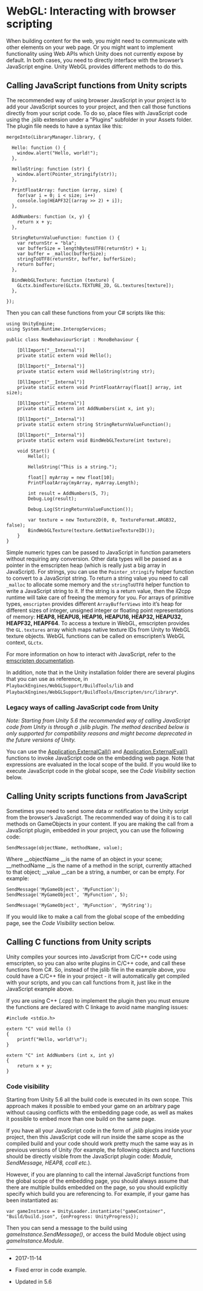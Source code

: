# WebGL: Interacting with browser scripting

When building content for the web, you might need to communicate with other elements on your web page. Or you might want to implement functionality using Web APIs which Unity does not currently expose by default. In both cases, you need to directly interface with the browser’s JavaScript engine. Unity WebGL provides different methods to do this.

## Calling JavaScript functions from Unity scripts

The recommended way of using browser JavaScript in your project is to add your JavaScript sources to your project, and then call those functions directly from your script code. To do so, place files with JavaScript code using the .jslib extension under a "Plugins" subfolder in your Assets folder. The plugin file needs to have a syntax like this:

```
mergeInto(LibraryManager.library, {

  Hello: function () {
	window.alert("Hello, world!");
  },

  HelloString: function (str) {
	window.alert(Pointer_stringify(str));
  },

  PrintFloatArray: function (array, size) {
	for(var i = 0; i < size; i++)
  	console.log(HEAPF32[(array >> 2) + i]);
  },

  AddNumbers: function (x, y) {
	return x + y;
  },

  StringReturnValueFunction: function () {
    var returnStr = "bla";
    var bufferSize = lengthBytesUTF8(returnStr) + 1;
    var buffer = _malloc(bufferSize);
    stringToUTF8(returnStr, buffer, bufferSize);
    return buffer;
  },

  BindWebGLTexture: function (texture) {
	GLctx.bindTexture(GLctx.TEXTURE_2D, GL.textures[texture]);
  },

});
```

Then you can call these functions from your C# scripts like this:

```
using UnityEngine;
using System.Runtime.InteropServices;

public class NewBehaviourScript : MonoBehaviour {

    [DllImport("__Internal")]
    private static extern void Hello();

    [DllImport("__Internal")]
    private static extern void HelloString(string str);

    [DllImport("__Internal")]
    private static extern void PrintFloatArray(float[] array, int size);

    [DllImport("__Internal")]
    private static extern int AddNumbers(int x, int y);

    [DllImport("__Internal")]
    private static extern string StringReturnValueFunction();

    [DllImport("__Internal")]
    private static extern void BindWebGLTexture(int texture);

    void Start() {
        Hello();
        
        HelloString("This is a string.");
        
        float[] myArray = new float[10];
        PrintFloatArray(myArray, myArray.Length);
        
        int result = AddNumbers(5, 7);
        Debug.Log(result);
        
        Debug.Log(StringReturnValueFunction());
        
        var texture = new Texture2D(0, 0, TextureFormat.ARGB32, false);
        BindWebGLTexture(texture.GetNativeTextureID());
    }
}
```

Simple numeric types can be passed to JavaScript in function parameters without requiring any conversion. Other data types will be passed as a pointer in the emscripten heap (which is really just a big array in JavaScript). For strings, you can use the `Pointer_stringify` helper function to convert to a JavaScript string. To return a string value you need to call `_malloc` to allocate some memory and the  `stringToUTF8` helper function to write a JavaScript string to it. If the string is a return value, then the il2cpp runtime will take care of freeing the memory for you. For arrays of primitive types, `emscripten` provides different `ArrayBufferViews` into it’s heap for different sizes of integer, unsigned integer or floating point representations of memory: __HEAP8, HEAPU8, HEAP16, HEAPU16, HEAP32, HEAPU32, HEAPF32, HEAPF64__. To access a texture in WebGL, emscripten provides the `GL.textures` array which maps native texture IDs from Unity to WebGL texture objects. WebGL functions can be called on emscripten’s WebGL context, `GLctx`.

For more information on how to interact with JavaScript, refer to the [emscripten documentation](https://kripken.github.io/emscripten-site/docs/porting/connecting_cpp_and_javascript/Interacting-with-code.html).


In addition, note that in the Unity installation folder there are several plugins that you can use as reference, in `PlaybackEngines/WebGLSupport/BuildTools/lib` and `PlaybackEngines/WebGLSupport/BuildTools/Emscripten/src/library*`.

### Legacy ways of calling JavaScript code from Unity

*Note: Starting from Unity 5.6 the recommended way of calling JavaScript code from Unity is through a .jslib plugin. The method described below is only supported for compatibility reasons and might become deprecated in the future versions of Unity.*

You can use the [Application.ExternalCall()](ScriptRef:Application.ExternalCall.html) and [Application.ExternalEval()](ScriptRef:Application.ExternalEval.html) functions to invoke JavaScript code on the embedding web page. Note that expressions are evaluated in the local scope of the build. If you would like to execute JavaScript code in the global scope, see the *Code Visibility* section below.

## Calling Unity scripts functions from JavaScript

Sometimes you need to send some data or notification to the Unity script from the browser’s JavaScript. The recommended way of doing it is to call methods on GameObjects in your content. If you are making the call from a JavaScript plugin, embedded in your project, you can use the following code:

  `SendMessage(objectName, methodName, value);`

Where __objectName __is the name of an object in your scene; __methodName __is the name of a method in the script, currently attached to that object; __value __can be a string, a number, or can be empty. For example:

```
SendMessage('MyGameObject', 'MyFunction');
SendMessage('MyGameObject', 'MyFunction', 5);

SendMessage('MyGameObject', 'MyFunction', 'MyString');
```

If you would like to make a call from the global scope of the embedding page, see the *Code Visibility* section below.

## Calling C functions from Unity scripts

Unity compiles your sources into JavaScript from C/C++ code using emscripten, so you can also write plugins in C/C++ code, and call these functions from C#. So, instead of the jslib file in the example above, you could have a C/C++ file in your project - it will automatically get compiled with your scripts, and you can call functions from it, just like in the JavaScript example above.

If you are using C++ (.cpp) to implement the plugin then you must ensure the functions are declared with C linkage to avoid name mangling issues:

```
#include <stdio.h>

extern "C" void Hello ()
{
    printf("Hello, world!\n");
}

extern "C" int AddNumbers (int x, int y)
{
    return x + y;
}
```

### Code visibility

Starting from Unity 5.6 all the build code is executed in its own scope. This approach makes it possible to embed your game on an arbitrary page without causing conflicts with the embedding page code, as well as makes it possible to embed more than one build on the same page.

If you have all your JavaScript code in the form of *.jslib* plugins inside your project, then this JavaScript code will run inside the same scope as the compiled build and your code should work pretty much the same way as in previous versions of Unity (for example, the following objects and functions should be directly visible from the JavaScript plugin code: *Module, SendMessage, HEAP8, ccall etc.*).

However, if you are planning to call the internal JavaScript functions from the global scope of the embedding page, you should always assume that there are multiple builds embedded on the page, so you should explicitly specify which build you are referencing to. For example, if your game has been instantiated as:

`var gameInstance = UnityLoader.instantiate("gameContainer", "Build/build.json", {onProgress: UnityProgress});`

Then you can send a message to the build using *gameInstance.SendMessage()*, or access the build Module object using *gameInstance.Module*.

---

* <span class="page-edit">2017-11-14  <!-- include IncludeTextAmendPageNoEdit --></span>

* <span class="page-history">Fixed error in code example.</span>

* <span class="page-history">Updated in 5.6</span>

